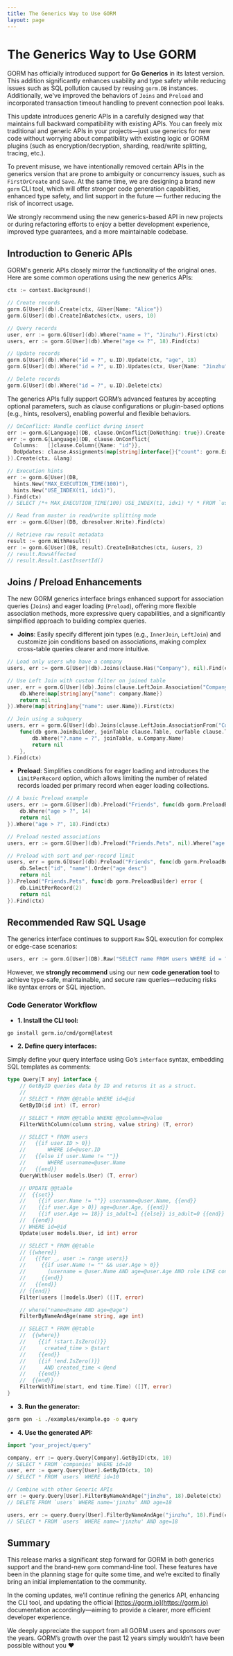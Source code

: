 ```yaml
---
title: The Generics Way to Use GORM
layout: page
---
```


# The Generics Way to Use GORM

GORM has officially introduced support for **Go Generics** in its latest version. This addition significantly enhances usability and type safety while reducing issues such as SQL pollution caused by reusing `gorm.DB` instances. Additionally, we've improved the behaviors of `Joins` and `Preload` and incorporated transaction timeout handling to prevent connection pool leaks.

This update introduces generic APIs in a carefully designed way that maintains full backward compatibility with existing APIs. You can freely mix traditional and generic APIs in your projects—just use generics for new code without worrying about compatibility with existing logic or GORM plugins (such as encryption/decryption, sharding, read/write splitting, tracing, etc.).

To prevent misuse, we have intentionally removed certain APIs in the generics version that are prone to ambiguity or concurrency issues, such as `FirstOrCreate` and `Save`. At the same time, we are designing a brand new `gorm` CLI tool, which will offer stronger code generation capabilities, enhanced type safety, and lint support in the future — further reducing the risk of incorrect usage.

We strongly recommend using the new generics-based API in new projects or during refactoring efforts to enjoy a better development experience, improved type guarantees, and a more maintainable codebase.

## Introduction to Generic APIs

GORM's generic APIs closely mirror the functionality of the original ones. Here are some common operations using the new generics APIs:

```go
ctx := context.Background()

// Create records
gorm.G[User](db).Create(ctx, &User{Name: "Alice"})
gorm.G[User](db).CreateInBatches(ctx, users, 10)

// Query records
user, err := gorm.G[User](db).Where("name = ?", "Jinzhu").First(ctx)
users, err := gorm.G[User](db).Where("age <= ?", 18).Find(ctx)

// Update records
gorm.G[User](db).Where("id = ?", u.ID).Update(ctx, "age", 18)
gorm.G[User](db).Where("id = ?", u.ID).Updates(ctx, User{Name: "Jinzhu", Age: 18})

// Delete records
gorm.G[User](db).Where("id = ?", u.ID).Delete(ctx)
```

The generics APIs fully support GORM’s advanced features by accepting optional parameters, such as clause configurations or plugin-based options (e.g., hints, resolvers), enabling powerful and flexible behaviors.

```go
// OnConflict: Handle conflict during insert
err := gorm.G[Language](DB, clause.OnConflict{DoNothing: true}).Create(ctx, &lang)
err := gorm.G[Language](DB, clause.OnConflict{
  Columns:   []clause.Column{{Name: "id"}},
  DoUpdates: clause.Assignments(map[string]interface{}{"count": gorm.Expr("GREATEST(count, VALUES(count))")}),
}).Create(ctx, &lang)

// Execution hints
err := gorm.G[User](DB,
  hints.New("MAX_EXECUTION_TIME(100)"),
  hints.New("USE_INDEX(t1, idx1)"),
).Find(ctx)
// SELECT /*+ MAX_EXECUTION_TIME(100) USE_INDEX(t1, idx1) */ * FROM `users`

// Read from master in read/write splitting mode
err := gorm.G[User](DB, dbresolver.Write).Find(ctx)

// Retrieve raw result metadata
result := gorm.WithResult()
err := gorm.G[User](DB, result).CreateInBatches(ctx, &users, 2)
// result.RowsAffected
// result.Result.LastInsertId()
```

## Joins / Preload Enhancements

The new GORM generics interface brings enhanced support for association queries (`Joins`) and eager loading (`Preload`), offering more flexible association methods, more expressive query capabilities, and a significantly simplified approach to building complex queries.

- **Joins**: Easily specify different join types (e.g., `InnerJoin`, `LeftJoin`) and customize join conditions based on associations, making complex cross-table queries clearer and more intuitive.

```go
// Load only users who have a company
users, err := gorm.G[User](db).Joins(clause.Has("Company"), nil).Find(ctx)

// Use Left Join with custom filter on joined table
user, err = gorm.G[User](db).Joins(clause.LeftJoin.Association("Company"), func(db gorm.JoinBuilder, joinTable clause.Table, curTable clause.Table) error {
    db.Where(map[string]any{"name": company.Name})
    return nil
}).Where(map[string]any{"name": user.Name}).First(ctx)

// Join using a subquery
users, err = gorm.G[User](db).Joins(clause.LeftJoin.AssociationFrom("Company", gorm.G[Company](DB).Select("Name")).As("t"),
    func(db gorm.JoinBuilder, joinTable clause.Table, curTable clause.Table) error {
        db.Where("?.name = ?", joinTable, u.Company.Name)
        return nil
    },
).Find(ctx)
```

- **Preload**: Simplifies conditions for eager loading and introduces the `LimitPerRecord` option, which allows limiting the number of related records loaded per primary record when eager loading collections.

```go
// A basic Preload example
users, err := gorm.G[User](db).Preload("Friends", func(db gorm.PreloadBuilder) error {
    db.Where("age > ?", 14)
    return nil
}).Where("age > ?", 18).Find(ctx)

// Preload nested associations
users, err := gorm.G[User](db).Preload("Friends.Pets", nil).Where("age > ?", 18).Find(ctx)

// Preload with sort and per-record limit
users, err = gorm.G[User](db).Preload("Friends", func(db gorm.PreloadBuilder) error {
    db.Select("id", "name").Order("age desc")
    return nil
}).Preload("Friends.Pets", func(db gorm.PreloadBuilder) error {
    db.LimitPerRecord(2)
    return nil
}).Find(ctx)
```

## Recommended Raw SQL Usage

The generics interface continues to support `Raw` SQL execution for complex or edge-case scenarios:

```go
users, err := gorm.G[User](DB).Raw("SELECT name FROM users WHERE id = ?", user.ID).Find(ctx)
```

However, we **strongly recommend** using our new **code generation tool** to achieve type-safe, maintainable, and secure raw queries—reducing risks like syntax errors or SQL injection.

### Code Generator Workflow

- **1. Install the CLI tool:**

```bash
go install gorm.io/cmd/gorm@latest
```

- **2. Define query interfaces:**

Simply define your query interface using Go’s `interface` syntax, embedding SQL templates as comments:

```go
type Query[T any] interface {
	// GetByID queries data by ID and returns it as a struct.
	//
	// SELECT * FROM @@table WHERE id=@id
	GetByID(id int) (T, error)

	// SELECT * FROM @@table WHERE @@column=@value
	FilterWithColumn(column string, value string) (T, error)

	// SELECT * FROM users
	//   {{if user.ID > 0}}
	//       WHERE id=@user.ID
	//   {{else if user.Name != ""}}
	//       WHERE username=@user.Name
	//   {{end}}
	QueryWith(user models.User) (T, error)

	// UPDATE @@table
	//  {{set}}
	//    {{if user.Name != ""}} username=@user.Name, {{end}}
	//    {{if user.Age > 0}} age=@user.Age, {{end}}
	//    {{if user.Age >= 18}} is_adult=1 {{else}} is_adult=0 {{end}}
	//  {{end}}
	// WHERE id=@id
	Update(user models.User, id int) error

	// SELECT * FROM @@table
	// {{where}}
	//   {{for _, user := range users}}
	//     {{if user.Name != "" && user.Age > 0}}
	//       (username = @user.Name AND age=@user.Age AND role LIKE concat("%",@user.Role,"%")) OR
	//     {{end}}
	//   {{end}}
	// {{end}}
	Filter(users []models.User) ([]T, error)

	// where("name=@name AND age=@age")
	FilterByNameAndAge(name string, age int)

	// SELECT * FROM @@table
	//  {{where}}
	//    {{if !start.IsZero()}}
	//      created_time > @start
	//    {{end}}
	//    {{if !end.IsZero()}}
	//      AND created_time < @end
	//    {{end}}
	//  {{end}}
	FilterWithTime(start, end time.Time) ([]T, error)
}
```

- **3. Run the generator:**

```bash
gorm gen -i ./examples/example.go -o query
```

- **4. Use the generated API:**

```go
import "your_project/query"

company, err := query.Query[Company].GetByID(ctx, 10)
// SELECT * FROM `companies` WHERE id=10
user, err := query.Query[User].GetByID(ctx, 10)
// SELECT * FROM `users` WHERE id=10

// Combine with other Generic APIs
err := query.Query[User].FilterByNameAndAge("jinzhu", 18).Delete(ctx)
// DELETE FROM `users` WHERE name='jinzhu' AND age=18

users, err := query.Query[User].FilterByNameAndAge("jinzhu", 18).Find(ctx)
// SELECT * FROM `users` WHERE name='jinzhu' AND age=18
```

## Summary

This release marks a significant step forward for GORM in both generics support and the brand-new `gorm` command-line tool. These features have been in the planning stage for quite some time, and we’re excited to finally bring an initial implementation to the community.

In the coming updates, we’ll continue refining the generics API, enhancing the CLI tool, and updating the official [https://gorm.io](https://gorm.io) documentation accordingly—aiming to provide a clearer, more efficient developer experience.

We deeply appreciate the support from all GORM users and sponsors over the years. GORM’s growth over the past 12 years simply wouldn’t have been possible without you ❤️
